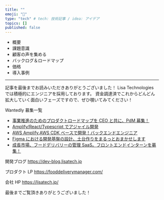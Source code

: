 ```yaml
---
title: ""
emoji: "👋"
type: "tech" # tech: 技術記事 / idea: アイデア
topics: []
published: false
---
```


- 概要
- 課題意識
- 顧客の声を集める
- バックログ＆ロードマップ
- 価格
- 導入事例

---

記事を最後までお読みいただきありがとうございました！
Lisa Technologies では積極的にエンジニアを採用しております。
資金調達済でこれからどんどん拡大していく面白いフェーズですので、ぜひ覗いてみてください！

Wantedly 募集一覧

- [事業推進のためのプロダクトロードマップを CEO と共に、PdM 募集！](https://www.wantedly.com/projects/753234)
- [Amplify/React/Typescript でアジャイル開発](https://www.wantedly.com/projects/765141)
- [AWS Amplify,AWS CDK ベースで開発！バックエンドエンジニア](https://www.wantedly.com/projects/752467)
- [Figma における開発基盤の設計、土台作りをまるっとおまかせします](https://www.wantedly.com/projects/766407)
- [成長市場、フードデリバリーの管理 SaaS。フロントエンドインターンを募集！](https://www.wantedly.com/projects/752452)

開発ブログ
https://dev-blog.lisatech.jp

プロダクト LP
https://fooddeliverymanager.com/

会社 HP
https://lisatech.jp/

最後までご覧頂きありがとうございました！

